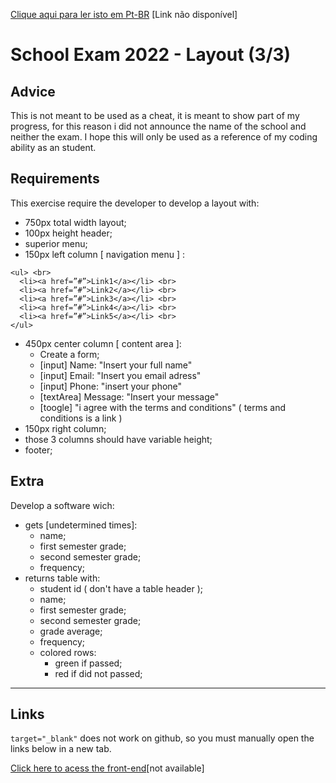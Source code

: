 <a href="">Clique aqui para ler isto em Pt-BR</a> [Link não disponível]

# School Exam 2022 - Layout (3/3)

## Advice
This is not meant to be used as a cheat, it is meant to show part of my progress, for this reason i did not announce the name of the school and neither the exam. I hope this will only be used as a reference of my coding ability as an student.

## Requirements 
This exercise require the developer to develop a layout with: 
* 750px total width layout;
* 100px height header;
* superior menu;
* 150px left column [ navigation menu ] :

``` 
<ul> <br>
  <li><a href=”#”>Link1</a></li> <br>
  <li><a href=”#”>Link2</a></li> <br>
  <li><a href=”#”>Link3</a></li> <br>
  <li><a href=”#”>Link4</a></li> <br>
  <li><a href=”#”>Link5</a></li> <br>
</ul> 
``` 

* 450px center column [ content area ]:
  + Create a form;
  + [input] Name: "Insert your full name"
  + [input] Email: "Insert you email adress"
  + [input] Phone: "insert your phone"
  + [textArea] Message: "Insert your message"
  + [toogle] "i agree with the terms and conditions" ( terms and conditions is a link )
* 150px right column;
* those 3 columns should have variable height;
* footer;

## Extra
Develop a software wich:
* gets [undetermined times]: 
  + name;
  + first semester grade;
  + second semester grade;
  + frequency;
* returns table with:
  + student id ( don't have a table header );
  + name;
  + first semester grade;
  + second semester grade;
  + grade average; 
  + frequency;
  + colored rows: 
    - green if passed;
    - red if did not passed;

<hr>

## Links

`target="_blank"` does not work on github, so you must manually open the links below in a new tab.

<a href="" target="_blank" >Click here to acess the front-end</a>[not available]
